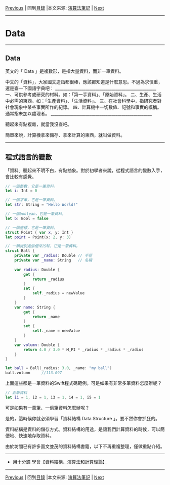 [Previous](Preface.md) | 回到[目錄](SUMMARY.md) |本文來源: [演算法筆記](http://www.csie.ntnu.edu.tw/~u91029/Data.html#1) | [Next](Array.md)
_____________________
# Data
_____________________
## Data
英文的「 Data 」是複數形，是指大量資料，而非一筆資料。

中文的「資料」，大家國文造詣都很棒，應該都知道是什麼意思。不過為求慎重，還是查一下國語字典吧：
	__________________________________________________
	一、可供參考或研究的材料。如：「第一手資料」、「原始資料」。
	二、生產、生活中必需的東西。如：「生產資料」、「生活資料」。
	三、在社會科學中，指研究者對社會現象中某些事實所作的紀錄。
	四、計算機中一切數值、記號和事實的概稱。通常指未加以處理者。
	__________________________________________________

聽起來有點複雜，就當我沒查吧。

簡單來說，計算機拿來儲存、拿來計算的東西，就叫做資料。
_____________________
## 程式語言的變數


「資料」聽起來不明不白，有點抽象。對於初學者來說，從程式語言的變數入手，會比較有感覺。
```swift
// 一個整數，它是一筆資料。
let i: Int = 0

// 一個字串，它是一筆資料。
let str: String = "Hello World!"

// 一個boolean，它是一筆資料。
let b: Bool = false

// 一個座標，它是一筆資料。
struct Point { var x, y: Int }
let point = Point(x: 2, y: 3)

// 一顆從別處偷借來的球，它是一筆資料。
struct Ball {
	private var _radius: Double // 半徑
	private var _name: String   // 名稱
	
	var radius: Double {
		get {
			return _radius
		}
		set {
			self._radius = newValue
		}
	}
	var name: String {
		get {
			return _name
		}
		set {
			self._name = newValue
		}
	}
	var volumn: Double {
		return 4.0 / 3.0 * M_PI * _radius * _radius * _radius
	}
}

let ball = Ball(_radius: 3.0, _name: "my ball")
ball.volumn		//113.097
```
上面這些都是一筆資料的Swift程式碼範例。可是如果有非常多筆資料怎麼辦呢？
```swift
// 五筆資料
let i1 = 1, i2 = 1, i3 = 1, i4 = 1, i5 = 1
```
可是如果有一萬筆、一億筆資料怎麼辦呢？

是的，這時候你就必須學習「資料結構 Data Structure 」。要不然你會抓狂的。

資料結構是資料的儲存方式。資料結構的用途，是讓我們計算資料的時候，可以簡便地、快速地存取資料。

由於坊間已有許多圖文並茂的資料結構書籍，以下不再重複整理，僅做重點介紹。

_____________________
* [用十分鐘 學會【資料結構、演算法和計算理論】](http://www.slideshare.net/ccckmit/ss-56891871)
_____________________
[Previous](Preface.md) | 回到[目錄](SUMMARY.md) |本文來源: [演算法筆記](http://www.csie.ntnu.edu.tw/~u91029/Data.html#1) | [Next](Array.md)
